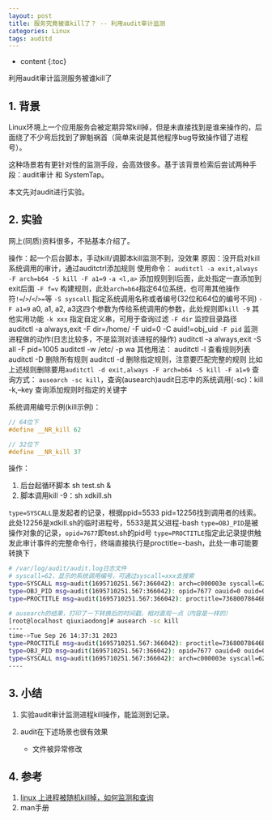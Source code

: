```yaml
---
layout: post
title: 服务究竟被谁kill了？ -- 利用audit审计监测
categories: Linux
tags: auditd
---
```


* content
{:toc}

利用audit审计监测服务被谁kill了



## 1. 背景

Linux环境上一个应用服务会被定期异常kill掉，但是未直接找到是谁来操作的，后面绕了不少弯后找到了罪魁祸首（简单来说是其他程序bug导致操作错了进程号）。

这种场景若有更针对性的监测手段，会高效很多。基于该背景检索后尝试两种手段：audit审计 和 SystemTap。

本文先对audit进行实验。

## 2. 实验

网上(同质)资料很多，不贴基本介绍了。

操作：起一个后台脚本，手动kill/调脚本kill监测不到，没效果
原因：没开启对kill系统调用的审计，通过auditctrl添加规则
使用命令： `auditctl -a exit,always -F arch=b64 -S kill -F a1=9`
    `-a <l,a>` 添加规则到l后面，此处指定一直添加到exit后面
    `-F f=v` 构建规则，此处`arch=b64`指定64位系统，也可用其他操作符`!=`/`>`/`<`/`>=`等
    `-S syscall` 指定系统调用名称或者编号(32位和64位的编号不同)
    `-F a1=9` a0, a1, a2, a3这四个参数为传给系统调用的参数，此处规则即`kill -9`
其他实用功能
    `-k xxx` 指定自定义串，可用于查询过滤
    `-F dir` 监控目录路径
    auditctl -a always,exit -F dir=/home/ -F uid=0 -C auid!=obj_uid
    `-F pid` 监测进程做的动作(日志比较多，不是监测对该进程的操作)
    auditctl -a always,exit -S all -F pid=1005
    auditctl -w /etc/ -p wa
其他用法：
    auditctl -l 查看规则列表
    auditctl -D 删除所有规则
    auditctl -d 删除指定规则，注意要匹配完整的规则
        比如上述规则删除要用`auditctl -d exit,always -F arch=b64 -S kill -F a1=9`
查询方式：
`ausearch -sc kill`，查询(ausearch)audit日志中的系统调用(-sc)：kill
    -k,–key 查询添加规则时指定的关键字

系统调用编号示例(kill示例)：

```c
// 64位下
#define __NR_kill 62

// 32位下
#define __NR_kill 37
```

操作：
1) 后台起循环脚本 sh test.sh &
2) 脚本调用kill -9：sh xdkill.sh

`type=SYSCALL`是发起者的记录，根据ppid=5533 pid=12256找到调用者的线索。此处12256是xdkill.sh的临时进程号，5533是其父进程-bash
`type=OBJ_PID`是被操作对象的记录，`opid=7677`即test.sh的pid号
`type=PROCTITLE`指定此记录提供触发此审计事件的完整命令行，终端直接执行是proctitle=-bash，此处一串可能要转换下

```sh
# /var/log/audit/audit.log日志文件
# syscall=62，显示的系统调用编号，可通过syscall=xxx去搜索
type=SYSCALL msg=audit(1695710251.567:366042): arch=c000003e syscall=62 success=yes exit=0 a0=1dfd a1=9 a2=0 a3=7ffe8cad2ee0 items=0 ppid=5533 pid=7885 auid=0 uid=0 gid=0 euid=0 suid=0 fsuid=0 egid=0 sgid=0 fsgid=0 tty=pts5 ses=7482 comm="sh" exe="/usr/bin/bash" subj=unconfined_u:unconfined_r:unconfined_t:s0-s0:c0.c1023 key=(null)
type=OBJ_PID msg=audit(1695710251.567:366042): opid=7677 oauid=0 ouid=0 oses=7482 obj=unconfined_u:unconfined_r:unconfined_t:s0-s0:c0.c1023 ocomm="sh"
type=PROCTITLE msg=audit(1695710251.567:366042): proctitle=73680078646B696C6C2E7368
```

```sh
# ausearch的结果，打印了一下转换后的时间戳，相对直观一点（内容是一样的）
[root@localhost qiuxiaodong]# ausearch -sc kill
----
time->Tue Sep 26 14:37:31 2023
type=PROCTITLE msg=audit(1695710251.567:366042): proctitle=73680078646B696C6C2E7368
type=OBJ_PID msg=audit(1695710251.567:366042): opid=7677 oauid=0 ouid=0 oses=7482 obj=unconfined_u:unconfined_r:unconfined_t:s0-s0:c0.c1023 ocomm="sh"
type=SYSCALL msg=audit(1695710251.567:366042): arch=c000003e syscall=62 success=yes exit=0 a0=1dfd a1=9 a2=0 a3=7ffe8cad2ee0 items=0 ppid=5533 pid=7885 auid=0 uid=0 gid=0 euid=0 suid=0 fsuid=0 egid=0 sgid=0 fsgid=0 tty=pts5 ses=7482 comm="sh" exe="/usr/bin/bash" subj=unconfined_u:unconfined_r:unconfined_t:s0-s0:c0.c1023 key=(null)
----
```

## 3. 小结

1. 实验audit审计监测进程kill操作，能监测到记录。
2. audit在下述场景也很有效果

    - 文件被异常修改

## 4. 参考

1. [linux 上进程被随机kill掉，如何监测和查询](https://www.cnblogs.com/xuyaowen/p/linux-audit.html)
2. man手册
